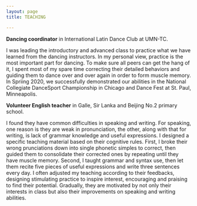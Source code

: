 ```yaml
---
layout: page
title: TEACHING

---
```


**Dancing coordinator** in International Latin Dance Club at UMN-TC.

I was leading the introductory and advanced class to practice what we have learned from the dancing instructors. In my personal view, practice is the most important part for dancing. To make sure all peers can get the hang of it, I spent most of my spare time correcting their detailed behaviors and guiding them to dance over and over again in order to form muscle memory. In Spriing 2020, we successfully demonstrated our abilities in the National Collegiate DanceSport Championship in Chicago and Dance Fest at St. Paul, Minneapolis.


**Volunteer English teacher** in Galle, Sir Lanka and Beijing No.2 primary school.

I found they have common difficulties in speaking and writing. For speaking, one reason is they are weak in pronunciation, the other, along with that for writing, is lack of grammar knowledge and useful expressions. I designed a specific teaching material based on their cognitive rules. First, I broke their wrong prunciations down into single phonetic simples to correct, then guided them to consolidate their corrected ones by repeating until they have muscle memory. Second, I taught grammar and syntax use, then let them recite five pieces of useful expressions and write three sentences every day. I often adjusted my teaching according to their feedbacks, designing stimulating practice to inspire interest, encouraging and praising to find their potential. Gradually, they are motivated by not only their interests in class but also their improvements on speaking and writing abilities. 
